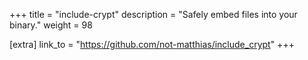 +++
title = "include-crypt"
description = "Safely embed files into your binary."
weight = 98

[extra]
link_to = "https://github.com/not-matthias/include_crypt"
+++

